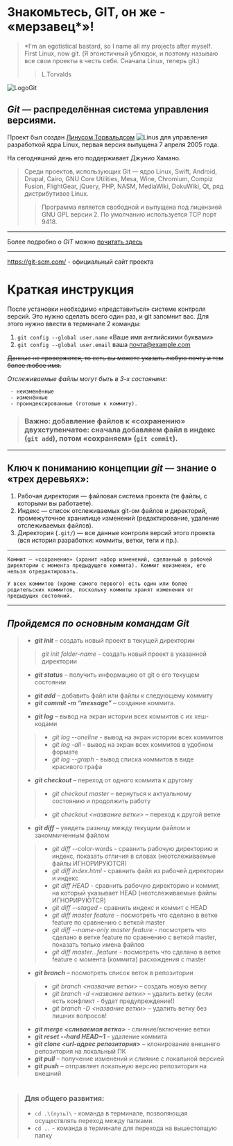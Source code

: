 # __Знакомьтесь, GIT, он же - «мерзавец*»!__ #
> *I'm an egotistical bastard, so I name all my projects after myself. First Linux, now git. (Я эгоистичный ублюдок, и поэтому называю все свои проекты в честь себя. Сначала Linux, теперь git.)
>>L.Torvalds

![LogoGit](/thumb-1920-430944.jpg)

## _Git_ — распределённая система управления версиями. 
Проект был создан [Линусом Торвальдсом](https://ru.wikipedia.org/wiki/Торвальдс,_Линус) ![Linus](/Linus_Torvalds.jpg) для управления разработкой ядра Linux, первая версия выпущена 7 апреля 2005 года.

На сегодняшний день его поддерживает Джунио Хамано. 
>Среди проектов, использующих Git — ядро Linux, Swift, Android, Drupal, Cairo, GNU Core Utilities, Mesa, Wine, Chromium, Compiz Fusion, FlightGear, jQuery, PHP, NASM, MediaWiki, DokuWiki, Qt, ряд дистрибутивов Linux.
>>Программа является свободной и выпущена под лицензией GNU GPL версии 2. По умолчанию используется TCP порт 9418.
_______
Более подробно о *GIT* можно [почитать здесь](https://ru.wikipedia.org/wiki/Git)
***
<https://git-scm.com/> - официальный сайт проекта


Краткая инструкция
=== 
После установки необходимо «представиться» системе контроля версий. Это нужно сделать всего один раз, и git запомнит вас. Для этого нужно ввести в терминале 2 команды:
1. ```git config --global user.name``` «Ваше имя английскими буквами»
2. ```git config --global user.email``` ваша почта@example.com

~~Данные не проверяются, то есть вы можете указать любую почту и тем более любое имя.~~

*Отслеживаемые файлы могут быть в 3-х состояниях:*

     - неизменённые 
     - изменённые 
     - проиндексированные (готовые к коммиту).

>### **Важно**: добавление файлов к «сохранению» двухступенчатое: сначала добавляем файл в индекс (```git add```), потом «сохраняем» (```git commit```).
_______
## Ключ к пониманию концепции _git_ — знание о «трех деревьях»:

1. Рабочая директория — файловая система проекта (те файлы, с которыми вы работаете).
2. Индекс — список отслеживаемых git-ом файлов и директорий, промежуточное хранилище изменений (редактирование, удаление отслеживаемых файлов).
3. Директория (```.git/```) — все данные контроля версий этого проекта (вся история разработки: коммиты, ветки, теги и пр.).
______

    Коммит — «сохранение» (хранит набор изменений, сделанный в рабочей директории с момента предыдущего коммита). Коммит неизменен, его нельзя отредактировать.

    У всех коммитов (кроме самого первого) есть один или более родительских коммитов, поскольку коммиты хранят изменения от предыдущих состояний.
-----------------------    
## *Пройдемся по основным командам* **_Git_**
>+ *__git init__* – создать новый проект в текущей директории
>> *git init folder-name* - создать новый проект в указанной директории
>- **_git status_** – получить информацию от git о его текущем состоянии
>* *__git add__* – добавить файл или файлы к следующему коммиту
>* **_git commit -m “message”_** – создание коммита.
>- *__git log__* – вывод на экран истории всех коммитов с их хеш-кодами 
>>- _git log --oneline_ - вывод на экран истории всех коммитов
>>- _git log -all_ - вывод на экран всех коммитов в удобном формате
>>- _git log --graph_ - вывод списка коммитов в виде красивого графа
>+ *__git checkout__* – переход от одного коммита к другому
>>* *git checkout master* – вернуться к актуальному состоянию и продолжить работу
>>- _git checkout <название ветки>_ – переход к другой ветке
>- **_git diff_** – увидеть разницу между текущим файлом и закоммиченным файлом
>>- _git diff_ --color-words  - сравнить рабочую директорию и индекс, показать отличия в словах (неотслеживаемые файлы ИГНОРИРУЮТСЯ)
>>- _git diff index.html_ - сравнить файл из рабочей директории и индекс
>>- _git diff HEAD_ - сравнить рабочую директорию и коммит, на который указывает HEAD (неотслеживаемые файлы ИГНОРИРУЮТСЯ)
>>- _git diff --staged_ - сравнить индекс и коммит с HEAD
>>- _git diff master feature_ - посмотреть что сделано в ветке feature по сравнению с веткой master
>>- _git diff --name-only master feature_ - посмотреть что сделано в ветке feature по сравнению с веткой master, показать только имена файлов
>>- _git diff master...feature_ - посмотреть что сделано в ветке feature с момента (коммита) расхождения с master
>- **_git branch_** – посмотреть список веток в репозитории
>>- _git branch <название ветки>_ – создать новую ветку
>>- _git branch -d <название ветки>_ – удалить ветку (если есть конфликт - будет предупреждение!)
>>- _git branch -D <название ветки>_ – удалить ветку без лишних вопросов!
>- __*git merge <сливаемая ветка>*__ - слияние/включение ветки
>- **_git reset --hard HEAD~1_** - удаление коммита
>- **_git clone <url-адрес репозитория>_** – клонирование внешнего репозитория на локальный ПК
>- __*git pull*__ – получение изменений и слияние с локальной версией
>- __*git push*__ – отправляет локальную версию репозитория на внешний
#
> ### Для общего развития:
>- ```cd .\(путь)\``` - команда в терминале, позволяющая осуществлять переход между папками.
>- ```cd ..``` - команда в терминале для перехода на вышестоящую папку